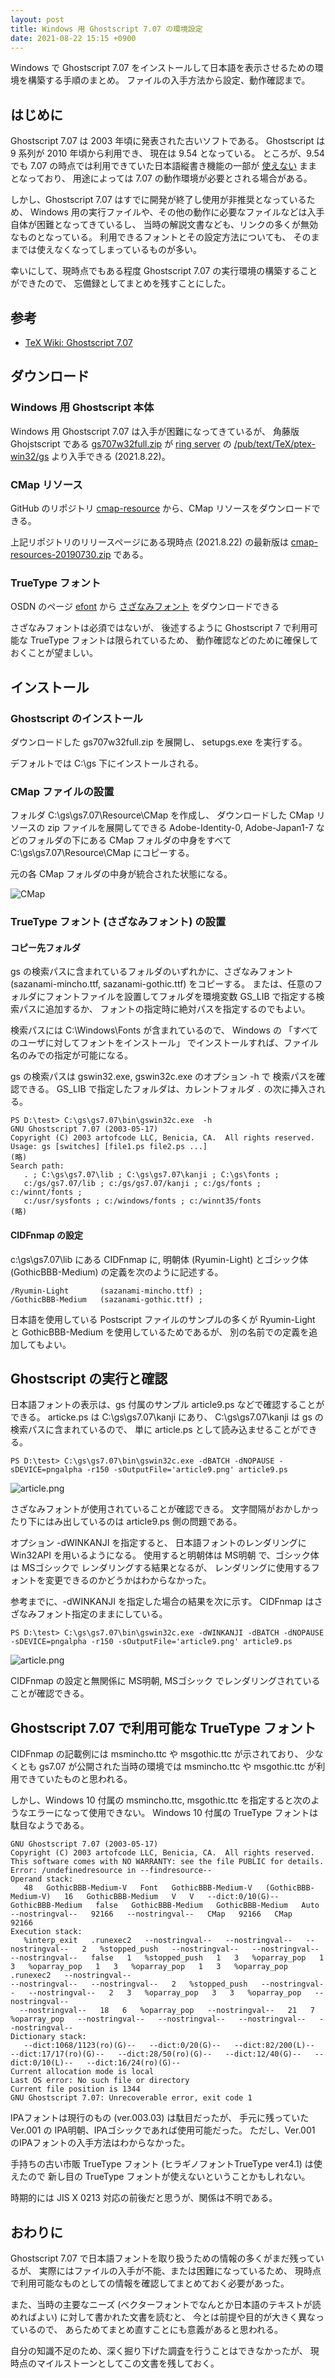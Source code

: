 ```yaml
---
layout: post
title: Windows 用 Ghostscript 7.07 の環境設定
date: 2021-08-22 15:15 +0900
---
```

Windows で Ghostscript 7.07 をインストールして日本語を表示させるための環境を構築する手順のまとめ。
ファイルの入手方法から設定、動作確認まで。


## はじめに

Ghostscript 7.07 は 2003 年頃に発表された古いソフトである。
Ghostscript は 9 系列が 2010 年頃から利用でき、
現在は 9.54 となっている。
ところが、9.54 でも 7.07
の時点では利用できていた日本語縦書き機能の一部が
[使えない]({{site.baseurl}}/2021/08/21/ghostscript-front-vertical.html)
ままとなっており、
用途によっては 7.07 の動作環境が必要とされる場合がある。

しかし、Ghostscript 7.07 はすでに開発が終了し使用が非推奨となっているため、
Windows 用の実行ファイルや、その他の動作に必要なファイルなどは入手自体が困難となってきているし、
当時の解説文書なども、リンクの多くが無効なものとなっている。
利用できるフォントとその設定方法についても、
そのままでは使えなくなってしまっているものが多い。

幸いにして、現時点でもある程度 Ghostscript 7.07 の実行環境の構築することができたので、
忘備録としてまとめを残すことにした。

## 参考

+ [TeX Wiki: Ghostscript 7.07](https://texwiki.texjp.org/?Ghostscript%207.07#k0bb1098)

## ダウンロード

### Windows 用 Ghostscript 本体

Windows 用 Ghostscript 7.07 は入手が困難になってきているが、
角藤版 Ghojstscript である
[gs707w32full.zip](http://ftp.ring.gr.jp/pub/text/TeX/ptex-win32/gs/gs707w32full.zip)
が
[ring server](http://ftp.ring.gr.jp/)
の
[/pub/text/TeX/ptex-win32/gs](http://ftp.ring.gr.jp/pub/text/TeX/ptex-win32/gs/)
より入手できる (2021.8.22)。

### CMap リソース

GitHub のリポジトリ
[cmap-resource](https://github.com/adobe-type-tools/cmap-resources)
から、CMap リソースをダウンロードできる。

上記リポジトリのリリースページにある現時点 (2021.8.22) の最新版は
[cmap-resources-20190730.zip](https://github.com/adobe-type-tools/cmap-resources/archive/refs/tags/20190730.zip)
である。

### TrueType フォント

OSDN のページ
[efont](https://ja.osdn.net/projects/efont/)
から
[さざなみフォント](https://ja.osdn.net/projects/efont/releases/10087)
をダウンロードできる

さざなみフォントは必須ではないが、
後述するように Ghostscript 7 で利用可能な TrueType フォントは限られているため、
動作確認などのために確保しておくことが望ましい。



## インストール

### Ghostscript のインストール

ダウンロードした gs707w32full.zip を展開し、
setupgs.exe
を実行する。

デフォルトでは C:\gs 下にインストールされる。


### CMap ファイルの設置

フォルダ C:\gs\gs7.07\Resource\CMap を作成し、
ダウンロードした CMap リソースの zip ファイルを展開してできる
Adobe-Identity-0, Adobe-Japan1-7
などのフォルダの下にある CMap フォルダの中身をすべて
C:\gs\gs7.07\Resource\CMap
にコピーする。

元の各 CMap フォルダの中身が統合された状態になる。

![CMap](/images/2021-08-22-cmap.png)


### TrueType フォント (さざなみフォント) の設置

#### コピー先フォルダ

gs の検索パスに含まれているフォルダのいずれかに、さざなみフォント
(sazanami-mincho.ttf, sazanami-gothic.ttf) をコピーする。
または、任意のフォルダにフォントファイルを設置してフォルダを環境変数
GS_LIB で指定する検索パスに追加するか、
フォントの指定時に絶対パスを指定するのでもよい。

検索パスには C:\Windows\Fonts が含まれているので、
Windows の
「すべてのユーザに対してフォントをインストール」
でインストールすれば、ファイル名のみでの指定が可能になる。

gs の検索パスは gswin32.exe, gswin32c.exe のオプション -h で
検索パスを確認できる。
GS_LIB で指定したフォルダは、カレントフォルダ `.` の次に挿入される。

```
PS D:\test> C:\gs\gs7.07\bin\gswin32c.exe  -h
GNU Ghostscript 7.07 (2003-05-17)
Copyright (C) 2003 artofcode LLC, Benicia, CA.  All rights reserved.
Usage: gs [switches] [file1.ps file2.ps ...]
(略)
Search path:
   . ; C:\gs\gs7.07\lib ; C:\gs\gs7.07\kanji ; C:\gs\fonts ;
   c:/gs/gs7.07/lib ; c:/gs/gs7.07/kanji ; c:/gs/fonts ; c:/winnt/fonts ;
   c:/usr/sysfonts ; c:/windows/fonts ; c:/winnt35/fonts
(略)
```

#### CIDFnmap の設定

c:\gs\gs7.07\lib にある CIDFnmap に,
明朝体 (Ryumin-Light) とゴシック体 (GothicBBB-Medium)
の定義を次のように記述する。

```
/Ryumin-Light	    (sazanami-mincho.ttf) ;
/GothicBBB-Medium   (sazanami-gothic.ttf) ;
```

日本語を使用している Postscript ファイルのサンプルの多くが
Ryumin-Light と GothicBBB-Medium
を使用しているためであるが、
別の名前での定義を追加してもよい。


## Ghostscript の実行と確認

日本語フォントの表示は、gs 付属のサンプル article9.ps などで確認することができる。
articke.ps は C:\gs\gs7.07\kanji にあり、
C:\gs\gs7.07\kanji は gs の検索パスに含まれているので、
単に article.ps として読み込ませることができる。

```
PS D:\test> C:\gs\gs7.07\bin\gswin32c.exe -dBATCH -dNOPAUSE -sDEVICE=pngalpha -r150 -sOutputFile='article9.png' article9.ps
```

![article.png](/images/2021-08-22-gs-article9.png)

さざなみフォントが使用されていることが確認できる。
文字間隔がおかしかったり下にはみ出しているのは
article9.ps 側の問題である。


オプション -dWINKANJI を指定すると、
日本語フォントのレンダリングに Win32API を用いるようになる。
使用すると明朝体は MS明朝 で、ゴシック体は MSゴシックで レンダリングする結果となるが、
レンダリングに使用するフォントを変更できるのかどうかはわからなかった。

参考までに、-dWINKANJI を指定した場合の結果を次に示す。
CIDFnmap はさざなみフォント指定のままにしている。

```
PS D:\test> C:\gs\gs7.07\bin\gswin32c.exe -dWINKANJI -dBATCH -dNOPAUSE -sDEVICE=pngalpha -r150 -sOutputFile='article9.png' article9.ps
```
![article.png](/images/2021-08-22-gs-article9-winkanji.png)

CIDFnmap の設定と無関係に MS明朝, MSゴシック でレンダリングされていることが確認できる。



## Ghostscript 7.07 で利用可能な TrueType フォント

CIDFnmap の記載例には msmincho.ttc や msgothic.ttc が示されており、
少なくとも gs7.07 が公開された当時の環境では msmincho.ttc や msgothic.ttc
が利用できていたものと思われる。

しかし、Windows 10 付属の msmincho.ttc, msgothic.ttc
を指定すると次のようなエラーになって使用できない。
Windows 10 付属の TrueType フォントは駄目なようである。

```
GNU Ghostscript 7.07 (2003-05-17)
Copyright (C) 2003 artofcode LLC, Benicia, CA.  All rights reserved.
This software comes with NO WARRANTY: see the file PUBLIC for details.
Error: /undefinedresource in --findresource--
Operand stack:
   48   GothicBBB-Medium-V   Font   GothicBBB-Medium-V   (GothicBBB-Medium-V)   16   GothicBBB-Medium   V   V   --dict:0/10(G)--   GothicBBB-Medium   false   GothicBBB-Medium   GothicBBB-Medium   Auto   --nostringval--   92166   --nostringval--   CMap   92166   CMap   92166
Execution stack:
   %interp_exit   .runexec2   --nostringval--   --nostringval--   --nostringval--   2   %stopped_push   --nostringval--   --nostringval--   --nostringval--   false   1   %stopped_push   1   3   %oparray_pop   1   3   %oparray_pop   1   3   %oparray_pop   1   3   %oparray_pop   .runexec2   --nostringval--   
--nostringval--   --nostringval--   2   %stopped_push   --nostringval--   --nostringval--   2   3   %oparray_pop   3   3   %oparray_pop   --nostringval-- 
  --nostringval--   18   6   %oparray_pop   --nostringval--   21   7   %oparray_pop   --nostringval--   --nostringval--   --nostringval--   --nostringval--
Dictionary stack:
   --dict:1068/1123(ro)(G)--   --dict:0/20(G)--   --dict:82/200(L)--   --dict:17/17(ro)(G)--   --dict:28/50(ro)(G)--   --dict:12/40(G)--   --dict:0/10(L)--   --dict:16/24(ro)(G)--
Current allocation mode is local
Last OS error: No such file or directory
Current file position is 1344
GNU Ghostscript 7.07: Unrecoverable error, exit code 1
```

IPAフォントは現行のもの (ver.003.03) は駄目だったが、
手元に残っていた Ver.001 の IPA明朝、IPAゴシックであれば使用可能だった。
ただし、Ver.001 のIPAフォントの入手方法はわからなかった。

手持ちの古い市販 TrueType フォント (ヒラギノフォントTrueType ver4.1) は使えたので
新し目の TrueType フォントが使えないということかもしれない。

時期的には JIS X 0213 対応の前後だと思うが、関係は不明である。


## おわりに

Ghostscript 7.07 で日本語フォントを取り扱うための情報の多くがまだ残っているが、
実際にはファイルの入手が不能、または困難になっているため、
現時点で利用可能なものとしての情報を確認してまとめておく必要があった。

また、当時の主要なニーズ
(ベクターフォントでなんとか日本語のテキストが読めればよい)
に対して書かれた文書を読むと、
今とは前提や目的が大きく異なっているので、
あらためてまとめ直すことにも意義があると思われる。

自分の知識不足のため、深く掘り下げた調査を行うことはできなかったが、
現時点のマイルストーンとしてこの文書を残しておく。
